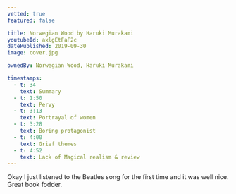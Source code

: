 ```yaml
---
vetted: true
featured: false

title: Norwegian Wood by Haruki Murakami
youtubeId: axlgEtFaF2c
datePublished: 2019-09-30
image: cover.jpg

ownedBy: Norwegian Wood, Haruki Murakami

timestamps:
  - t: 34
    text: Summary
  - t: 1:50
    text: Pervy
  - t: 3:13
    text: Portrayal of women
  - t: 3:28
    text: Boring protagonist
  - t: 4:00
    text: Grief themes
  - t: 4:52
    text: Lack of Magical realism & review
---
```


Okay I just listened to the Beatles song for the first time and it was well nice. Great book fodder.
